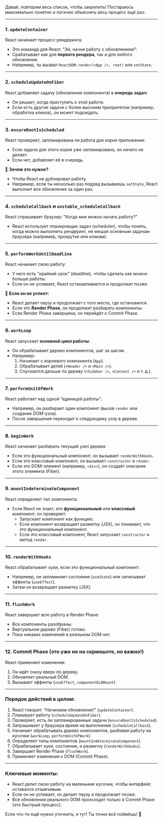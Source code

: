 Давай, повторим весь список, чтобы закрепить! Постараюсь максимально понятно и логично объяснить весь процесс ещё раз:

---

### **1. `updateContainer`**
React начинает процесс рендеринга:
- Это команда для React: "Эй, начни работу с обновлением!".
- Срабатывает как для **первого рендера**, так и для любого обновления.
- Например, ты вызвал `ReactDOM.render(<App />, root)` или `setState`.

---

### **2. `scheduleUpdateOnFiber`**
React добавляет задачу (обновление компонента) в **очередь задач**:
- Он решает, когда приступить к этой работе.
- Если есть другие задачи с более высоким приоритетом (например, обработка кликов), он может подождать.

---

### **3. `ensureRootIsScheduled`**
React проверяет, запланирована ли работа для корня приложения:
- Если задача для этого корня уже запланирована, он ничего не делает.
- Если нет, добавляет её в очередь.

🔑 **Зачем это нужно?**
- Чтобы React не дублировал работу.
- Например, если ты несколько раз подряд вызываешь `setState`, React выполнит все обновления за один раз.

---

### **4. `scheduleCallback` и `unstable_scheduleCallback`**
React спрашивает браузер: "Когда мне можно начать работу?"
- React использует планировщик задач (scheduler), чтобы понять, когда можно выполнить рендеринг, не мешая основным задачам браузера (например, прокрутке или кликам).

---

### **5. `performWorkUntilDeadline`**
React начинает свою работу:
- У него есть "крайний срок" (deadline), чтобы сделать как можно больше работы.
- Если он не успевает, React останавливается и продолжит позже.

🔑 **Если он не успеет:**
- React делает паузу и продолжает с того места, где остановился.
- Если это **Render Phase**, он продолжит разбирать компоненты.
- Если Render Phase завершена, он перейдёт к Commit Phase.

---

### **6. `workLoop`**
React запускает **основной цикл работы**:
- Он обрабатывает дерево компонентов, шаг за шагом.
- Например:
  1. Начинает с корневого компонента (`App`).
  2. Обрабатывает детей (`<Header />` и `<Main />`).
  3. Спускается дальше по дереву (`<Sidebar />`, `<Content />` и т. д.).

---

### **7. `performUnitOfWork`**
React работает над одной "единицей работы":
- Например, он разбирает один компонент (вызов `render` или создание DOM-узла).
- После завершения переходит к следующему узлу в дереве.

---

### **8. `beginWork`**
React начинает разбирать текущий узел дерева:
- Если это функциональный компонент, он вызывает `renderWithHooks`.
- Если это классовый компонент, он вызывает `constructor` и `render`.
- Если это DOM-элемент (например, `<div>`), он создаёт описание этого элемента (Fiber).

---

### **9. `mountIndeterminateComponent`**
React определяет тип компонента:
- Если React не знает, это **функциональный** или **классовый** компонент, он проверяет:
  - Запускает компонент как функцию.
  - Если компонент возвращает разметку (JSX), он понимает, что это функциональный компонент.
  - Если это классовый компонент, React запускает `constructor` и метод `render`.

---

### **10. `renderWithHooks`**
React обрабатывает хуки, если это функциональный компонент:
- Например, он запоминает состояние (`useState`) или записывает эффекты (`useEffect`).
- Затем он возвращает разметку (JSX).

---

### **11. `flushWork`**
React завершает всю работу в Render Phase:
- Все компоненты разобраны.
- Виртуальное дерево (Fiber) готово.
- Пока никаких изменений в реальном DOM нет.

---

### **12. Commit Phase (это уже не на скриншоте, но важно!)**
React применяет изменения:
1. Он идёт снизу вверх по дереву.
2. Обновляет реальный DOM.
3. Вызывает эффекты (`useEffect`, `componentDidMount`).

---

### **Порядок действий в целом:**
1. React говорит: "Начинаем обновление!" (`updateContainer`).
2. Планирует работу (`scheduleUpdateOnFiber`).
3. Проверяет, есть ли запланированные задачи (`ensureRootIsScheduled`).
4. Запрашивает у браузера время на выполнение (`scheduleCallback`).
5. Начинает обрабатывать дерево компонентов, разбивая работу на кусочки (`workLoop`, `performUnitOfWork`).
6. Определяет типы компонентов (`mountIndeterminateComponent`).
7. Обрабатывает хуки, состояние, и разметку (`renderWithHooks`).
8. Завершает Render Phase (`flushWork`).
9. Применяет изменения к DOM (Commit Phase).

---

### **Ключевые моменты:**
- React делит свою работу на маленькие кусочки, чтобы интерфейс оставался отзывчивым.
- Если он не успевает, он делает паузу и продолжает позже.
- Все обновления реального DOM происходят только в Commit Phase (это быстрый процесс).

Если что-то ещё нужно уточнить, я тут! Ты точно всё поймёшь! 🚀